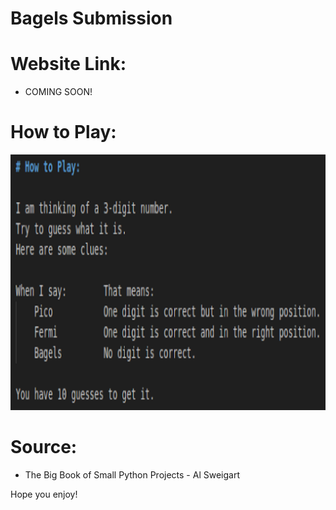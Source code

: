 # Bagels Submission

# Website Link:

- COMING SOON!

# How to Play:

![rules](bagels_rules.png)

# Source:
- The Big Book of Small Python Projects - Al Sweigart

Hope you enjoy!